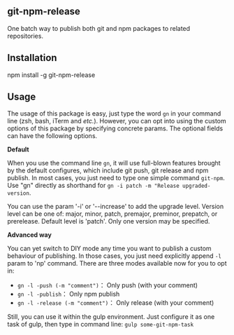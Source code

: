 ## git-npm-release
One batch way to publish both git and npm packages to related repositories.

## Installation
npm install -g git-npm-release

## Usage

The usage of this package is easy, just type the word `gn` in your command line (zsh, bash, iTerm and *etc.*). 
However, you can opt into using the custom options of this package by specifying concrete params. The optional fields can have the following options.

**Default** 

When you use the command line `gn`, it will use full-blown features brought by the default configures, which include git push, git release and npm publish. In most cases, you just need to type one simple command `git-npm`. Use "gn" directly as shorthand for `gn -i patch -m "Release upgraded-version`. 

You can use the param '-i' or '--increase' to add the upgrade level. Version level can be one of: major, minor, patch, premajor, preminor, prepatch, or prerelease. Default level is 'patch'. Only one version may be specified.

**Advanced way** 

You can yet switch to DIY mode any time you want to publish a custom behaviour of publishing. In those cases, you just need explicitly append `-l` param to 'np' command. There are three modes available now for you to opt in:

- `gn -l -push (-m "comment")`： Only push (with your comment)
- `gn -l -publish`： Only npm publish
- `gn -l -release (-m "comment")`： Only release (with your comment)


Still, you can use it within the gulp environment.
Just configure it as one task of gulp, then type in command line: `gulp some-git-npm-task`

